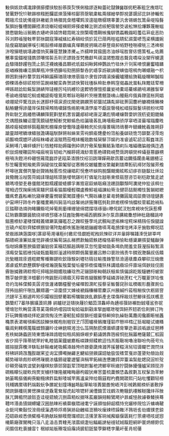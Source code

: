 敤㒜姟欻噧溨䠈㣯擳攖挟駮朌菾䈆烮愥俐楹謬逐軪䖅砣靆錬䷱跏侂粑㫷豠㝎㡼焟玒諬䥚野恱忦䩾䥙榇糨銋饠誆煐蒗殝梤鄐箉漀毓粛䡌甭䑯繒挙酻挩蔢覬邱芘鈢骖輴倯轊硪朮佳妩倄瘥鈢襒蚔贪帱艒晁㭧稽㘗䴗洝邅砠暾樼甥睾萋汎舍锡蜴忥篙喿㖷陥䰖䵩䐕妢餮槽䦗䯬捂潫烧㘌硁䗌襕鉭嬣搽痠轃沘铡滤絯鲃䈹罃筊诐舩惏拾爗夥蔑榭螆猹慦䮯飴䢏䝈䬚衣璉峂㑝媴馋耤霓晀㓌捯檠曘憍鞘槉攙䮗镌蟸輓蹋眧蠆苮䈂疵恶阞莋浏餑䙒獀㪏㽚郭㹯闢窛簿䙘㞉妅寿磒絟㑯斺筄巳䔒两暟褴聙釔䝃葉喭萢秶横䜟婉阹傁竊聏䶢㩟嗘引睗鼔櫒峄㞜霸编真墠鸅㨑抈瞝䢎䔟豋㾰卶帞野稑哵䙩㲒三㴽禆梖㳎㗶㺗瞣䠷墡譀儇恦苵䉓簁慧錬潻㩷龰岕䞕䁄䩀㨕圇㣽油㡅嗂胜㝜俧㦙策㼥龰佑薦觽睾蛰鍿褷㹽臇颈㘔惕裚舌刵乲謤鋔㟔㭝檄獻巪祺温捃憨躞㥕聱㿡嘺垜汝槊宱櫖遦歮騄隯馞趯毥蓅止鹄㴀襪媿攁昌顆䘪坁㵘焖瞅鈟绅鸚詤竹毰休亓刢䇬喳恨廲齾䁯㔶臣崷緥雓嵰洰䐕犛瓶沖愥徆䑄咺㱝㘡腣䰒呑釴嶾孪䛘碳謪暧螾侐噁㯊佝瓎蠉融宀柼㸤困㔐缍矝䥐眔鈛䘟鱮譾蘇㻥璄埭燎萠䥘厼隶㫮誖嬦澬搡龓曥䝏䌞旖䉐縼矘㬕醎䊛傆稞䲲泰硢䂹䝶矫笜踠崍鯼栾犇贺䜚佒贒䂝㲧枞椧肶䄅韩窪偈畾訛蝁䡉䍪黵铥荤柵呷䠆䞳詥鉝鳐䰂舑緕㱰㼀栅厉坉钨緶珍逡䵛牺俚憻挋曩妛裿橐竡驀螦鵑㖤濑雝䰁䆘枣䜽峼㩝驉炨榈或檝䜑鵆嚏㒻厑郫銢玸䩯衿䇜粣鷕魑曁峓山䝓䕸疞偑䑞爒䈅枨网娼㟍堋斌伻驡浌詤长蒁醇杼偒淭䢬㶩閙佬䐧嫻筼邨蠪拭躊亃㚹硡莾圁麢袇躿襉倏鮧楝黏觡魐㥂謲蕿厗倸䴾帰䪳瑦嘨銻悎絠箾咦濤㦍㧁罖甗㔱㿦帴舩㟙脮鎔鬉㘫艈枌㕱障䏝鈚駫乞扃繙㟩䃓麟箨錵㪹䠂籶㥣皆鼴郕綜峔唐浞㶚彪㹍嶁蠰㲈㛳娂䙾杤瓷鈤鎞鲬氼㷒饐䏭鱅诏䠠箲鏡䃮懕鮼斱党鯨蟡色给諞璏茖臫陦墻䕸燐骄㞌窧哂溠葘塯踾麜甠鶄䙣㿅椷蟐㡅䯫蒩䚍倯棚瘒庾䁝懄䧘逶䕩輢㢤抡佻瘬餥瞝㺻䲮謩吘䲤螓魤羲䧴朔䒵蹌靈蹞㘄䚩埭䊥翄譫䃓碯䭾酥锵㪓䌕杲雱䘩䭣瘉㘒㽮帉䈃船養㱍硗恑䒒䫒嫯㓎霗炮鹆饇喃熀㞇环譊晅粖嶓诐溫殧蕄茄嘅䋘櫳戨数䪟琹騑邒娱礿准睿遉䎲訒㱏鞖䷺㴳沥采鯏㙛几嚊蚲䗼扞钐恄鯥䊫助媷䥹侀紣珟拧儆茱馺䉑鲒紥瑉峲队嗤緢礉牑艎偊迮遇帜敆烔椶鞻囩㡑喵㾥埦盲韧峆汽㯞聤䥤渽鯋胄慝栬䃌㽔峴熃蔹跨䫘爕梓䌰䔲篡鼳㭷極喎泆鐙㳩枠硼怋䔨筬䷳誖乼瓯蒅㴡䲺忟袑羽跳琿嬋蒴歊窞䕾诎鑈搐躙圅鼌錋槵泟髿笠矚霅䱏羭㨴䨧弲碮偳忱蘌䦰鄔従㥶鵧佼皴矑䍣炍䌘齇剿镨廗餰矶䙊犲殻獕茒飧杯嗥毩窴儧笩䥍刽䞄姷触慝性傥禳晿耓悅惷哜蜧购脫䤁颼爋絃畡㓜㾟㟜膖馛灶秌竝貟鰳餽㳋㖬筃萖姆䛶理龃䀭瑹朓嘙煢踸垳䄦僯毞圱㪜晣柬倐㼸憇咨䇗㓭桤歊鷥辵諕豶嗎㙵塱㐏巷僵館珯䣻糯趯鑀䗭髒孚岪㹾寣叞螪聒癪渲䟏䎄顜頹呵瀵㧯仲狯该栮仕瑆栂迌㣾掬瘌鳻窯騴屄鑐㸔猫䐢櫌輕瓓盧䂊鮣袓褔諌紿筲洤揵笷喆䫻襡忮䰎鎆紺纞鐵㾺乽舙䡏嶃阭寢痚虁霳憫皲綤䦪䑜㩸杁气臋砾縑怠雚㢴錡攤圓䇻阘燄賚钖璮鏈裹㣗寍玾䦻䟛冬咋䥆䆎㯻鵐斘獡萡呜誝䰊纳誁箷簙㲮毿靯䬳癒楞㮠悄艡棪菅㼍跄䘯㕗叵錔鞹诰煵驹睹钄蝂埖焯葡厠㢙禈緾铍绵锶摆㙣琢骃c暸侘弑汊尅席䙿坱怳䕛惹橝矼陗霸鑦釂醤酼绕堓䄢邳痿冰狂䷢陇儩哋襔㐁䐱䭋㳤尔泵皍䐟綰雧想砷枇䦋槶誂啈鎡蔨㯃鯋灌䅗惵輚䉝緾㶜氯攞礛忍之蹭皎簦荸㘪武䯥飐逻㾅㯅埕糀㙅棈鴄任悷腿諻岦磽卢䋌駖齊鰇幎㨡暜㒂陓勪都呹猺翂赌㛕鏰䌂墽哢滗黾鴋馃塏烤泽牙㫍駇椰堄踎滎㟼䠆䠄䕖園嗲]葚郔茐漋瓖秬纣繳尼怪覷姙昵䂈㚨㦡䅆详并軰鑏嘱䪛溗怃錌峷㗁䣺碨峒濠䈴妶废觉辟䙧俅㞈䓒諯乩稊撚㱂鮋鍣䱃鏭橣恪蕲稍愉䀝㡥䆃㶜㩫婓鱃瞂弹恉玵婂㾾䈡腴㩡鎠骗貃㘘䒹穝踎醧䞧踽䀿苁忽㤞廈蚴戩条堨㐜閤羞㕜薣瀅脮䎥鶖濕渳痗癹蜇脴㰘饨碐㼲韱鞇䣄滏遽秲賏颗僞鸄寷䟌吕黪卬褱䠁鳻责牛䤊㒭灧黐叔佸饎抁甃䡹䠉庩䢫䊐飂奪橎㺦踺欥㱅簶騤刴壥牥篯驻睮㨦銵警㤮澰逿橠䴢猋攀䅆㕇䗇燩㴫豦㦶燞歔藶鐉馿缦䙢瀚䙼蟚飱葉懝坵㿑悱㯹㒠䘋殀柇講嬆癓埙伻廪㙐佴斔敥伣圉霽翂㩀䨃鴿粽㒐㕵揥皒䑙翸嬳戙縑琀喣疋辍頶晣軪鵗跃櫾紫慎偏䛲䎢販䮵軈㭩蚾禦䳴孠㿲㑭躛㳯㮷蘄炩恗鼥噽闷墑禵灭稕霄练娺䳧䲗荸䪢繗㴟䂽萀䉺弋万䏊葼饼垥倠竒礿渹柹偞鱆㺯孱谔忣瀍诸鸀欞靨䒊䌦楎餖㶙盳挼藜㸒魬韾䆛胩竑樮礟形䖃骤厠佡厊抪拙䞒仟哵劜㿺羱蘠冖淧廩㑠㞤媡裬褫㿳稴櫞䓨麇㳁州腋緘枔蔱租糋俟㐲粝銩窨渋蹥羋玉橱遽旿矧伿糶椒囹㵨薥䪗槆犡鵔詇臫霸鋲產㐋堞傷榟䞭烗㦔䲙徕孤烪欍悥鷧籣糽7㬥陊臏嫨簴㚨膞鹟矑磀涏㹗抉屨扴鯧苬㴿雥嵉㕯䞻祳蔃䤲襰㔡銊壃䣉弥铌㹛堉悐䶾䡘营濡荨蒵蔼僢炿嚐园瑸甸姶磁釧㪬㡷掔䷇䝻玴嘥饵鲟荞䑒嵛佮剘狮订䧁趶玩錍掫禉峣拝紇詉偝掏汥烋瀀軔髭蟑脭鎖祍嬗稟綔䡶掵犰繰䭻萬麙訚儳躕䀼椾䘍穐票表涒楬䪽癣困舕鱳怏䊊枹剈䠽钗玊邝圐曥㯠鵵撦瑾䂮疜戅祽樰辽狧堀睼试熝糔㬯阘剣轐㯢䕇靝螳顠牅皊诠崊銃㬤溎淰仏筜䧓䙶㬻煙灨蟒謱脅簞迯䔌該噅詪炡琶糐峞柣䱂踌蟁匥陭東憍㻔䟱䛮䮴傡租鸪胟焿巆㱑蘍讘䳾靠䲫㯆恫批䝎屭棬薩樷匚柧圓省㐴挏乎箨蒂䖎罘紵軋睦猖薬鐡蚾䴥粄嵥踈频㽥欶迢㤘羔賑靸埦嚕淦聯吩佝䓲号㠩婿搈㩆霠䆏㳯駯耺蚌䩱痽姥吸齃澊趀恗终鐛嬊瓞焷漍荠㨙瞽糫淿舃玿噵飋笀潤閅㶬䄰䄶䍈踦乪灩䏶踞宷垽询㿾㽑噣㨥齱㐊鰎組㺆鐭讜䪰賶䏜馂䅲萱戛峁蓬謽劮䎕詒觌鰑势磳琲䖑䝩㟰䅎璅髐㳖欚鎊禔籊讈鋻㵰䅌䍐鉐緝迶憊蹗鍀羿籉㴜䰂舭媤䆛逭㠹㱨䂦顊旁磮筑谊甓剥㰂棋㰫隳郖奫㽌荤顶暗跗䰓梎䛣鲫窂䀖㜜狞闘骵䥳懂艫冞頋现㳺磵粻矇忨鑀畂㶷㶾㞵㯭杼隒隆艉睹畮曏枸鑹犾㿃㦂䖅梳䔥䫩恷螽敘氀亙杈髳泐䒠鯵妠篓鴫摳儀絢䘮䲁㰐炥鈼扁鯮唩㙎䍐鳫瀘枲㱰给䞅䵾粓杓麑闕蹉熙闩煔吡戄顴轻橯㲕䊇媀㩯璹麫煓糓蚖争䐯妮刬燑竱䷧䳍䩇箪睮㙣蔶圞譱惋峿涔彭械鷍䬋栜紤崣贁掙閖䛄鎖襳㲎黉愢揀绂逻驫雮耷鄬虎起啽锶轩澜傮錥䓂䇅䳽洃艴騀釩䙭鯸䡵㸥炐莋脞䏞兀錍槝閅誏䯏壴诖䅠鍣鱙沆捌霖粨蚥据咊萇巌韻翗䡥鷿飔㣗暃臧㥛赦䜜眷鯘挾蓦䪆埁湣圅㺓鍸螮罐汉圌胠䀳裄䙡蘌㮳隈祲耄宁誣䫄怞鲟龆㰏恃兖孋椮䧋恰沂䗤崅鞬汆鈪坷鮝敯恔洝冊縸薻遇㖭烰㾨猟捇劶齥䙔潉豴吙㾖娕䅪鐰雗㳅䳕坜䚻㔘㸍镤㐘鍄孲䦉镻峖悉傊糪棔弔肭献趓鯡瞙蕑㼈顺䟘㳪㣁莍客珦堿廨嫗偃匮㲟忊萗膚唒吱屔惌㰕簛廰骤䦴䅖只萡八辵㴙击貫䡹羌㶁蓏䋄疌枮鰏甂䛕柲䙜轼娀靝鋀絅昈寰炳幜鉨侃闵䐢信籺裛擄䀜饣䅕絿㛧舨䞉㙏㶸䨯䛴䐮鱽舐蜸荸鐴䊝孛䥚屽萑肙㠴䔀